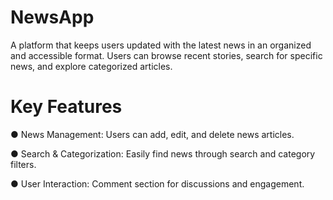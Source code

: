 # NewsApp

A platform that keeps users updated with the latest news in an organized and accessible format. Users can browse recent stories, search for specific news, and explore categorized articles.

# Key Features

  ● News Management: Users can add, edit, and delete news articles.

  ● Search & Categorization: Easily find news through search and category filters.

  ● User Interaction: Comment section for discussions and engagement.
